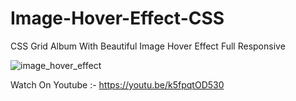 # Image-Hover-Effect-CSS
CSS Grid Album With Beautiful Image Hover Effect Full Responsive

![image_hover_effect](https://user-images.githubusercontent.com/26626045/49684306-3adea980-fa87-11e8-9dc8-d78c57c25f7c.jpg)

Watch On Youtube :- https://youtu.be/k5fpqtOD530
